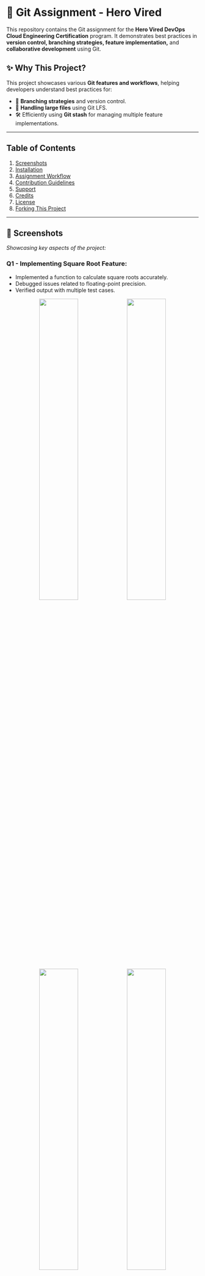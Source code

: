 # 🚀 Git Assignment - Hero Vired

This repository contains the Git assignment for the **Hero Vired DevOps Cloud Engineering Certification** program. It demonstrates best practices in **version control, branching strategies, feature implementation,** and **collaborative development** using Git.

## ✨ Why This Project?

This project showcases various **Git features and workflows**, helping developers understand best practices for:

- 📌 **Branching strategies** and version control.  
- 📂 **Handling large files** using Git LFS.  
- 🛠️ Efficiently using **Git stash** for managing multiple feature implementations.  

---

## Table of Contents

1. [Screenshots](#-screenshots)  
2. [Installation](#-installation)  
3. [Assignment Workflow](#-assignment-workflow)  
4. [Contribution Guidelines](#-contribution-guidelines)  
5. [Support](#-support)  
6. [Credits](#-credits)  
7. [License](#-license)  
8. [Forking This Project](#-forking-this-project)    
---

## 📸 Screenshots

_Showcasing key aspects of the project:_

### Q1 - Implementing Square Root Feature:

- Implemented a function to calculate square roots accurately.
- Debugged issues related to floating-point precision.
- Verified output with multiple test cases.

<div align="center">
  <img src="https://github.com/user-attachments/assets/772eaa05-82e5-4025-b019-937f6422f3c8" width="45%">
  <img src="https://github.com/user-attachments/assets/78a6330b-6895-4b4e-b6bd-e7d7879a7236" width="45%">
</div>

<div align="center">
  <img src="https://github.com/user-attachments/assets/008d624a-39ed-4d1b-97a7-c302fc253156" width="45%">
  <img src="https://github.com/user-attachments/assets/b65d6203-5fea-42db-9167-a1942ed74f7a" width="45%">
</div>

<div align="center">
  <img src="https://github.com/user-attachments/assets/c78d1345-16df-424f-8640-640bedf642d4" width="45%">
  <img src="https://github.com/user-attachments/assets/3de3bd08-5946-40b3-83b1-080de78db35e" width="45%">
</div>

<div align="center">
  <img src="https://github.com/user-attachments/assets/6eef8bb6-4404-42a8-b6e3-cba65a582015" width="45%">
  <img src="https://github.com/user-attachments/assets/49f5c8cf-51d9-4030-b5ba-78bc8f0b8359" width="45%">
</div>

<div align="center">
  <img src="https://github.com/user-attachments/assets/4e9b9251-5eb6-459f-8dd5-dd9f15e754ed" width="45%">
  <img src="https://github.com/user-attachments/assets/d4f34fc7-3c08-4355-95ad-1043987556ff" width="45%">
</div>

<div align="center">
  <img src="https://github.com/user-attachments/assets/e4673c88-fc33-4967-917c-36ee7f4baea1" width="45%">
  <img src="https://github.com/user-attachments/assets/bc7e2660-7a6b-475f-8285-8bb582ff33c5" width="45%">
</div>

<div align="center">
  <img src="https://github.com/user-attachments/assets/41e8f09d-f062-4bb3-bb41-899523e8952a" width="45%">
  <img src="https://github.com/user-attachments/assets/e7fd9def-f3a4-44e4-8370-b7f47f62e9d7" width="45%">
</div>

<div align="center">
  <img src="https://github.com/user-attachments/assets/6cd930ab-3039-4a5a-b896-4d816ccfcdb4" width="45%">
  <img src="https://github.com/user-attachments/assets/27a95f9d-e1fa-46f3-9341-1480477a7d62" width="45%">
</div>

<div align="center">
  <img src="https://github.com/user-attachments/assets/038c97a6-049d-47f7-b6cd-b0db186705fa" width="45%">
  <img src="https://github.com/user-attachments/assets/93785afc-68d3-42d6-bab7-053ea407d6b2" width="45%">
</div>

<div align="center">
  <img src="https://github.com/user-attachments/assets/40707d26-7bd4-45f7-9637-b2c27b6054c1" width="45%">
  <img src="https://github.com/user-attachments/assets/8f8a7a91-b2a5-4080-b733-cc2f81cb7cbb" width="45%">
</div>

<div align="center">
  <img src="https://github.com/user-attachments/assets/d9ae61cf-c092-469c-8b68-7efa8e7d142b" width="45%">
  <img src="https://github.com/user-attachments/assets/676a9a15-56f8-45bc-b4b2-8ea3ddba457e" width="45%">
</div>

<div align="center">
  <img src="https://github.com/user-attachments/assets/e883f721-105c-4776-befb-5ebea212e3c1" width="45%">
  <img src="https://github.com/user-attachments/assets/4ab59d2e-021b-4efa-8adf-64c3e3cf1152" width="45%">
</div>

<div align="center">
  <img src="https://github.com/user-attachments/assets/3d0b6f1f-87b7-4159-bd7f-ba9cc72f515a" width="45%">
  <img src="https://github.com/user-attachments/assets/9c82b0c0-38af-44b3-9b28-e6fcca94c163" width="45%">
</div>

<div align="center">
  <img src="https://github.com/user-attachments/assets/0371f074-4d24-4a27-abfc-ea7295a9a86e" width="45%">
  <img src="https://github.com/user-attachments/assets/52be84c5-eefd-4291-8c3e-fb23e8e73a03" width="45%">
</div>

<div align="center">
  <img src="https://github.com/user-attachments/assets/98b2e9c9-13a9-48da-82ab-511cb5417eb1" width="45%">
  <img src="https://github.com/user-attachments/assets/a351ab01-8157-4112-9ffb-ba90262ad6d1" width="45%">
</div>

<div align="center">
  <img src="https://github.com/user-attachments/assets/8ef8f1d8-7b87-4c0b-b54f-86b6e579290c" width="45%">
</div>

---

### Q2 - Handling Large Files with Git LFS:

<div style="display: flex; justify-content: center;">
    <img src="https://github.com/user-attachments/assets/cd5bfe89-4891-4c77-8fd5-a914606db938" width="45%">
    <img src="https://github.com/user-attachments/assets/1628eb64-5929-43dc-bdde-4952b8362165" width="45%">
</div>

<div style="display: flex; justify-content: center;">
    <img src="https://github.com/user-attachments/assets/f7b43e29-ee6b-41ef-a7ff-dd80e5959633" width="45%">
    <img src="https://github.com/user-attachments/assets/9a02e3f3-6709-4c5b-8d69-1d7f647a2862" width="45%">
</div>

<div style="display: flex; justify-content: center;">
    <img src="https://github.com/user-attachments/assets/e02fc45c-4b91-48e3-ac0b-078e80c288ac" width="45%">
    <img src="https://github.com/user-attachments/assets/e3232a49-6f8b-455d-916e-b3d2d4156bfd" width="45%">
</div>

<div style="display: flex; justify-content: center;">
    <img src="https://github.com/user-attachments/assets/f0e28fb4-35fb-441f-91b1-f53505040409" width="45%">
    <img src="https://github.com/user-attachments/assets/f93b0ad3-a70d-4744-b783-6eba99cdd07e" width="45%">
</div>

---

### Q3 - Geometry Calculator Using Git Stash:

- Developed a Geometry Calculator supporting multiple shape computations.
- Used Git stash to manage multiple development tasks efficiently.

<div align="center">
  <img src="https://github.com/user-attachments/assets/fbd9bb22-0d33-4293-9792-90beb01f19d6" width="45%">
  <img src="https://github.com/user-attachments/assets/75a1ee2a-4174-4ac8-892a-a5703b0179ae" width="45%">
</div>

<div align="center">
  <img src="https://github.com/user-attachments/assets/2ad07b2b-1138-4e2b-9e7b-0bafd4dab69f" width="45%">
  <img src="https://github.com/user-attachments/assets/453b38c7-6fd8-4b9c-a859-a7adc5e02d8e" width="45%">
</div>

<div align="center">
  <img src="https://github.com/user-attachments/assets/35e0f1ba-dfb3-4185-99e3-4684382f762a" width="45%">
  <img src="https://github.com/user-attachments/assets/b746ca34-474f-48c4-a035-72e1a52c37c7" width="45%">
</div>

<div align="center">
  <img src="https://github.com/user-attachments/assets/d53d9db6-d23d-4f1b-bab1-a3b71bc382e8" width="45%">
  <img src="https://github.com/user-attachments/assets/e492de74-9c40-4cfc-a098-5e2c6e5559b5" width="45%">
</div>

<div align="center">
  <img src="https://github.com/user-attachments/assets/8af90492-e083-4c55-ad1f-4e812f419643" width="45%">
  <img src="https://github.com/user-attachments/assets/04534c66-f793-4563-97c2-1b87256392d4" width="45%">
</div>

<div align="center">
  <img src="https://github.com/user-attachments/assets/85976a11-9f0a-4503-af92-2f52110a43ff" width="45%">
  <img src="https://github.com/user-attachments/assets/983f5f4c-906c-49db-9124-7808added7cc" width="45%">
</div>

<div align="center">
  <img src="https://github.com/user-attachments/assets/c8f2feb5-905d-4837-a5d8-ebf4226eba62" width="45%">
  <img src="https://github.com/user-attachments/assets/20aa5fdd-e591-4102-bf56-a5bd1505d47f" width="45%">
</div>

<div align="center">
  <img src="https://github.com/user-attachments/assets/6ad27a64-b5a7-4ed5-841f-0b5a3b99c33b" width="45%">
  <img src="https://github.com/user-attachments/assets/f9f73554-e510-4b1a-8d99-eeccabc62653" width="45%">
</div>

<div align="center">
  <img src="https://github.com/user-attachments/assets/5b2af346-9fef-40e0-bc0d-a1845ae56763" width="45%">
  <img src="https://github.com/user-attachments/assets/cbd7ca5b-2667-47a0-b771-d750ccb69730" width="45%">
</div>

<div align="center">
  <img src="https://github.com/user-attachments/assets/a3ca9010-46c6-4fc0-a1d3-dc6fa64da845" width="45%">
  <img src="https://github.com/user-attachments/assets/40896b7b-1b02-47a3-a03f-b1dd609e77d9" width="45%">
</div>

<div align="center">
  <img src="https://github.com/user-attachments/assets/70f4caaa-f997-423e-b963-a6db65eec4b7" width="45%">
  <img src="https://github.com/user-attachments/assets/b15ccc28-8b42-4586-8425-0f1d2beddfa6" width="45%">
</div>

<div align="center">
  <img src="https://github.com/user-attachments/assets/bac2ad31-dd9c-4d2e-b920-0bd4e3e9bd34" width="45%">
  <img src="https://github.com/user-attachments/assets/3e86364f-45d1-4de7-a549-2fd1a2690418" width="45%">
</div>

<div align="center">
  <img src="https://github.com/user-attachments/assets/092673ee-0735-4d10-a2d2-073916aa8815" width="45%">
  <img src="https://github.com/user-attachments/assets/4b22050a-12f4-4e30-9dcc-3790fa3e89b9" width="45%">
</div>

<div align="center">
  <img src="https://github.com/user-attachments/assets/1024e8cf-703a-4343-a24b-680a9ebfc2e5" width="45%">
  <img src="https://github.com/user-attachments/assets/0e1e5d80-895f-475e-b069-c51c08cd241e" width="45%">
</div>

<div align="center">
  <img src="https://github.com/user-attachments/assets/0f87a33f-2961-4235-99c6-795e3bf4336a" width="45%">
  <img src="https://github.com/user-attachments/assets/73276859-d1d7-434d-ba52-ff828255fca8" width="45%">
</div>

<div align="center">
  <img src="https://github.com/user-attachments/assets/98c0742f-be5e-4121-854d-e61d7903aaf6" width="45%">
</div>



---
---

## 📌 Installation

Follow these steps to set up and run the project.

### 1️⃣ Clone the repository:
```bash
git clone https://github.com/yourusername/git-assignment.git
cd git-assignment
```
### 2️⃣ Install dependencies (if any):
```bash
Copy
Edit
pip install -r requirements.txt
```
### 3️⃣ Set up Git LFS (if required):
```bash
git lfs install
git lfs pull
```

## 🛠️ Assignment Workflow

### Q1 - Implementing Square Root Feature
- Created repository `git_assignment_HeroVired`.
- Developed square root function and merged into `main`.
- Addressed a critical bug in `divide` function.
- Released `v1` and `v2` with reviewed changes.

---

### Q2 - Handling Large Files with Git LFS
- Created a branch `lfs`.
- Integrated Git LFS to track and push large files.
- Verified file handling by cloning on another machine.

---

### Q3 - Geometry Calculator Using Git Stash
- Implemented area calculation for circle and rectangle.
- Used `git stash` to switch between features.
- Completed and merged both features after review.

---

## 🤝 Contribution Guidelines

We welcome contributions! To get started:
1. Fork the repository.
2. Create a new branch (`git checkout -b feature-branch`).
3. Commit your changes (`git commit -m 'Add a new feature'`).
4. Push to your forked repository (`git push origin feature-branch`).
5. Submit a pull request for review.

---

## 💡 Support

If you encounter any issues or need help, feel free to open an issue in the repository or reach out to me directly.

---

## 🏆 Credits

This project is developed and maintained by [Your Name]. Special thanks to all contributors and reviewers who helped enhance this project.

---

## 🔗 Forking This Project

If you’d like to fork this project, follow these steps:
1. Click the **Fork** button at the top right of this repository.
2. Clone your forked repository: `git clone https://github.com/your-username/repository-name.git`
3. Make your changes and push them to your forked repository.
4. Open a pull request to contribute your changes back.

---

🌟 **If you find this project helpful, consider giving it a star! Your support is much appreciated.** 🌟
